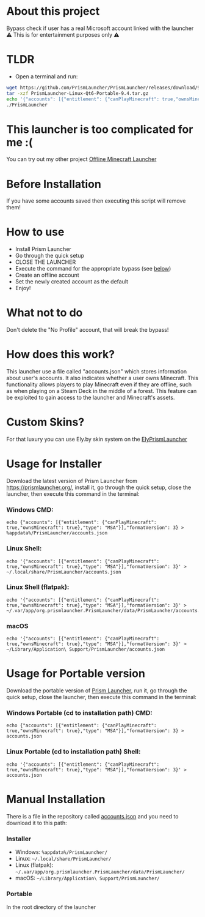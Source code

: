 # About this project
Bypass check if user has a real Microsoft account linked with the launcher<br>
⚠️ This is for entertainment purposes only ⚠️

# TLDR
- Open a terminal and run:
```bash
wget https://github.com/PrismLauncher/PrismLauncher/releases/download/9.4/PrismLauncher-Linux-Qt6-Portable-9.4.tar.gz
tar -xzf PrismLauncher-Linux-Qt6-Portable-9.4.tar.gz
echo '{"accounts": [{"entitlement": {"canPlayMinecraft": true,"ownsMinecraft": true},"type": "MSA"}],"formatVersion": 3}' > accounts.json
./PrismLauncher
```

# This launcher is too complicated for me :(
You can try out my other project [Offline Minecraft Launcher](https://github.com/antunnitraj/OfflineMinecraftLauncher)

# Before Installation
If you have some accounts saved then executing this script will remove them!

# How to use
- Install Prism Launcher
- Go through the quick setup
- CLOSE THE LAUNCHER
- Execute the command for the appropriate bypass (see [below](#usage-for-installer))
- Create an offline account
- Set the newly created account as the default
- Enjoy!

# What not to do
Don't delete the "No Profile" account, that will break the bypass!

# How does this work?
This launcher use a file called "accounts.json" which stores information about user's accounts. It also indicates whether a user owns Minecraft. This functionality allows players to play Minecraft even if they are offline, such as when playing on a Steam Deck in the middle of a forest. This feature can be exploited to gain access to the launcher and Minecraft's assets.

# Custom Skins?
For that luxury you can use Ely.by skin system on the [ElyPrismLauncher](https://github.com/Octol1ttle/ElyPrismLauncher)

# Usage for Installer
Download the latest version of Prism Launcher from https://prismlauncher.org/, install it, go through the quick setup, close the launcher, then execute this command in the terminal:
### Windows CMD:
```
echo {"accounts": [{"entitlement": {"canPlayMinecraft": true,"ownsMinecraft": true},"type": "MSA"}],"formatVersion": 3} > %appdata%/PrismLauncher/accounts.json
```
### Linux Shell:
```
echo '{"accounts": [{"entitlement": {"canPlayMinecraft": true,"ownsMinecraft": true},"type": "MSA"}],"formatVersion": 3}' > ~/.local/share/PrismLauncher/accounts.json
```
### Linux Shell (flatpak):
```
echo '{"accounts": [{"entitlement": {"canPlayMinecraft": true,"ownsMinecraft": true},"type": "MSA"}],"formatVersion": 3}' > ~/.var/app/org.prismlauncher.PrismLauncher/data/PrismLauncher/accounts.json
```
### macOS
```
echo '{"accounts": [{"entitlement": {"canPlayMinecraft": true,"ownsMinecraft": true},"type": "MSA"}],"formatVersion": 3}' > ~/Library/Application\ Support/PrismLauncher/accounts.json
```

# Usage for Portable version
Download the portable version of [Prism Launcher](https://prismlauncher.org/), run it, go through the quick setup, close the launcher, then execute this command in the terminal:
### Windows Portable (cd to installation path) CMD:
```
echo {"accounts": [{"entitlement": {"canPlayMinecraft": true,"ownsMinecraft": true},"type": "MSA"}],"formatVersion": 3} > accounts.json
```
### Linux Portable (cd to installation path) Shell:
```
echo '{"accounts": [{"entitlement": {"canPlayMinecraft": true,"ownsMinecraft": true},"type": "MSA"}],"formatVersion": 3}' > accounts.json
```

# Manual Installation
There is a file in the repository called [accounts.json](accounts.json) and you need to download it to this path:
### Installer
* Windows: `%appdata%/PrismLauncher/`
* Linux: `~/.local/share/PrismLauncher/`
* Linux (flatpak): `~/.var/app/org.prismlauncher.PrismLauncher/data/PrismLauncher/`
* macOS: `~/Library/Application\ Support/PrismLauncher/`

### Portable
In the root directory of the launcher
